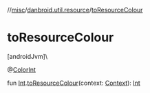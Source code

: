 //[misc](../../index.md)/[danbroid.util.resource](index.md)/[toResourceColour](to-resource-colour.md)

# toResourceColour

[androidJvm]\

@[ColorInt](https://developer.android.com/reference/kotlin/androidx/annotation/ColorInt.html)

fun [Int](https://kotlinlang.org/api/latest/jvm/stdlib/kotlin/-int/index.html).[toResourceColour](to-resource-colour.md)(context: [Context](https://developer.android.com/reference/kotlin/android/content/Context.html)): [Int](https://kotlinlang.org/api/latest/jvm/stdlib/kotlin/-int/index.html)
